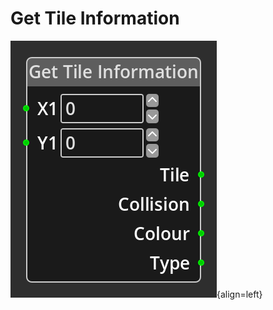 
# Get Tile Information 

![Get Tile Information Node](../../assets/nodes/gettileinfo_node.png){align=left}

